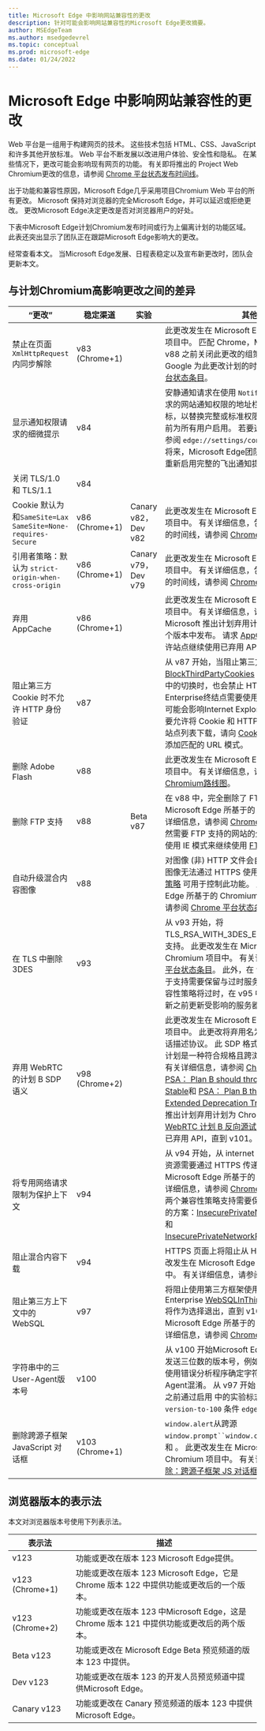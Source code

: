 ```yaml
---
title: Microsoft Edge 中影响网站兼容性的更改
description: 针对可能会影响网站兼容性的Microsoft Edge更改摘要。
author: MSEdgeTeam
ms.author: msedgedevrel
ms.topic: conceptual
ms.prod: microsoft-edge
ms.date: 01/24/2022
---
```

# <a name="site-compatibility-impacting-changes-coming-to-microsoft-edge"></a>Microsoft Edge 中影响网站兼容性的更改

Web 平台是一组用于构建网页的技术。  这些技术包括 HTML、CSS、JavaScript 和许多其他开放标准。  Web 平台不断发展以改进用户体验、安全性和隐私。  在某些情况下，更改可能会影响现有网页的功能。  有关即将推出的 Project Web Chromium更改的信息，请参阅 [Chrome 平台状态发布时间线](https://www.chromestatus.com/features/schedule)。

出于功能和兼容性原因，Microsoft Edge几乎采用项目Chromium Web 平台的所有更改。  Microsoft 保持对浏览器的完全Microsoft Edge，并可以延迟或拒绝更改。  更改Microsoft Edge决定更改是否对浏览器用户的好处。

下表中Microsoft Edge计划Chromium发布时间或行为上偏离计划的功能区域。  此表还突出显示了团队正在跟踪Microsoft Edge影响大的更改。

经常查看本文。  当Microsoft Edge发展、日程表稳定以及宣布新更改时，团队会更新本文。


<!-- ====================================================================== -->
## <a name="differences-from-the-chromium-schedule-and-high-impact-changes"></a>与计划Chromium高影响更改之间的差异

| “更改” | 稳定渠道 | 实验 | 其他信息 |
| --- | --- | --- | --- |
| 禁止在页面 `XmlHttpRequest` 内同步解除 | v83 (Chrome+1)  | | 此更改发生在 Microsoft Edge 所基于的 Chromium 项目中。  匹配 Chrome，Microsoft Edge提供在 v88 之前关闭此更改的组策略。  有关详细信息，包括 Google 为此更改计划的时间线，请参阅 [Chrome 平台状态条目](https://chromestatus.com/feature/4664843055398912)。 |
| 显示通知权限请求的细微提示 | v84 | | 安静通知请求在使用 `Notifications` `Push` 或 API 请求的网站通知权限的地址栏中显示一个细微的请求图标，以替换完整或标准权限飞出提示 UI。  此功能当前为所有用户启用。  若要选择退出安静通知请求，请参阅 `edge://settings/content/notifications`。  将来，Microsoft Edge团队可能会探索在某些情况下重新启用完整的飞出通知提示。 |
| 关闭 TLS/1.0 和 TLS/1.1 | v84 | | |
| Cookie 默认为 和`SameSite=Lax` `SameSite=None-requires-Secure` | v86 (Chrome+1)  | Canary v82，Dev v82 | 此更改发生在 Microsoft Edge 所基于的 Chromium 项目中。  有关详细信息，包括 Google 为此更改计划的时间线，请参阅 [Chrome 平台状态条目](https://chromestatus.com/feature/5088147346030592)。 |
| 引用者策略：默认为 `strict-origin-when-cross-origin` | v86 (Chrome+1)  | Canary v79，Dev v79 | 此更改发生在 Microsoft Edge 所基于的 Chromium 项目中。  有关详细信息，包括 Google 为此更改计划的时间线，请参阅 [Chrome 平台状态条目](https://chromestatus.com/feature/6251880185331712)。 |
| 弃用 AppCache | v86 (Chrome+1)  | | 此更改发生在 Microsoft Edge 所基于的 Chromium 项目中。  有关详细信息，请参阅 [WebDev 文档](https://web.dev/appcache-removal)。  Microsoft 推出计划弃用计划计划在 Chrome 后的一个版本中发布。  请求 [AppCache OriginTrial 令牌](https://developers.chrome.com/origintrials/#/view_trial/1776670052997660673) 允许站点继续使用已弃用 API，直到 v90。 |
| 阻止第三方 Cookie 时不允许 HTTP 身份验证 | v87 | | 从 v87 开始，当阻止第三方请求使用 [BlockThirdPartyCookies](/deployedge/microsoft-edge-policies#blockthirdpartycookies) `edge://settings`策略或 中的切换时，也会禁止 HTTP 身份验证。  如果托管Enterprise终结点需要使用 HTTP 身份验证，[](/deployedge/edge-ie-mode-policies#configure-using-the-use-the-enterprise-mode-ie-website-list-policy)此更改可能会影响Internet Explorer模式站点列表下载。  若要允许将 Cookie 和 HTTP 身份验证用于Enterprise站点列表下载，请向 [CookiesAllowedForURLs](/deployedge/microsoft-edge-policies#cookiesallowedforurls) 策略添加匹配的 URL 模式。 |
| 删除 Adobe Flash | v88 | | 此更改发生在 Microsoft Edge 所基于的 Chromium 项目中。  有关详细信息，请参阅 [Adobe Flash Chromium路线图](https://www.chromium.org/flash-roadmap#TOC-Flash-Support-Removed-from-Chromium-Target:-Chrome-88---Jan-2021-)。 |
| 删除 FTP 支持 | v88 | Beta v87 | 在 v88 中，完全删除了 FTP 支持。  此更改发生在 Microsoft Edge 所基于的 Chromium 项目中。  有关详细信息，请参阅 [Chrome 平台状态条目](https://chromestatus.com/feature/6246151319715840)。  具有仍然需要 FTP 支持的网站的企业可以通过将站点配置为使用 IE 模式来继续使用 [FTP](/deployedge/edge-ie-mode)。 |
| 自动升级混合内容图像 | v88 | | 对图像 (非) HTTP 文件会自动升级到 HTTPS。  如果图像无法通过 HTTPS 使用，则图像下载将失败。  组 [策略](/deployedge/microsoft-edge-policies#insecurecontentallowedforurls) 可用于控制此功能。  此更改发生在 Microsoft Edge 所基于的 Chromium 项目中。  有关详细信息，请参阅 [Chrome 平台状态条目](https://chromestatus.com/feature/4926989725073408)。 |
| 在 TLS 中删除 3DES | v93 | | 从 v93 开始，将TLS_RSA_WITH_3DES_EDE_CBC_SHA密码套件的支持。  此更改发生在 Microsoft Edge 所基于的 Chromium 项目中。  有关详细信息，请参阅 [Chrome 平台状态条目](https://chromestatus.com/feature/6678134168485888)。  此外，在 v93 中，兼容性策略可用于支持需要保留与过时服务器的兼容性的方案。  此兼容性策略将过时，在 v95 中停止运行。  请确保在更新之前更新受影响的服务器。 |
| 弃用 WebRTC 的计划 B SDP 语义 | v98 (Chrome+2)  | | 此更改发生在 Microsoft Edge 所基于的 Chromium 项目中。  此更改将弃用名为"计划 B"的 (SDP) 旧会话描述协议。 此 SDP 格式将由统一计划取代，统一计划是一种符合规格且跨浏览器兼容的 SDP 格式。  有关详细信息，请参阅 [Chrome](https://www.chromestatus.com/feature/5823036655665152) 平台状态条目 [PSA： Plan B should throw in M96 Beta and Stable](https://groups.google.com/g/discuss-webrtc/c/zRIgxG18D80/m/k4ZPzBO3AAAJ)和 [PSA： Plan B throwing in Stable and Extended Deprecation Trial End Date](https://groups.google.com/u/1/g/discuss-webrtc/c/gEHrZyYKsfU)。  Microsoft 推出计划弃用计划为 Chrome 后的两个版本。  请求 [WebRTC 计划 B 反向源试用](https://developer.chrome.com/origintrials/#/view_trial/3892235977954951169) 令牌允许网站继续使用已弃用 API，直到 v101。 |
| 将专用网络请求限制为保护上下文 | v94 | | 从 v94 开始，从 internet (访问本地) Intranet 上的资源需要通过 HTTPS 传递这些页面。  此更改发生在 Microsoft Edge 所基于的 Chromium 项目中。  有关详细信息，请参阅 [Chrome 平台状态条目](https://chromestatus.com/feature/5436853517811712)。  可使用两个兼容性策略支持需要保留与非安全页面的兼容性的方案：[InsecurePrivateNetworkRequestAllowed](/deployedge/microsoft-edge-policies#insecureprivatenetworkrequestsallowed) 和 [InsecurePrivateNetworkRequestAllowedForUrls](/deployedge/microsoft-edge-policies#insecureprivatenetworkrequestsallowedforurls)。 |
| 阻止混合内容下载 | v94 | | HTTPS 页面上将阻止从 HTTP URL 下载文件。  此更改发生在 Microsoft Edge 所基于的 Chromium 项目中。  有关详细信息，请参阅 [Google 安全博客条目](https://security.googleblog.com/2020/02/protecting-users-from-insecure_6.html)。 |
| 阻止第三方上下文中的 WebSQL | v97 | | 将阻止使用第三方框架使用旧的 WebSQL 功能。  一Enterprise [WebSQLInThirdPartyContextEnabled](/deployedge/microsoft-edge-policies#websqlinthirdpartycontextenabled) 将作为选择退出，直到 v101。  此更改发生在 Microsoft Edge 所基于的 Chromium 项目中。  有关详细信息，请参阅 [Chrome 平台状态条目](https://chromestatus.com/feature/5684870116278272)。 |
| 字符串中的三User-Agent版本号 | v100 | | 从 v100 开始Microsoft Edge，User-Agent标头中发送三位数的版本号，例如 `Edg/100`。 这可能会导致使用错误分析程序确定字符串版本号的脚本或User-Agent混淆。 从 v97 开始，网站所有者可以在 v100 之前通过启用 中的实验标志来模拟此 `#force-major-version-to-100` 条件 `edge://flags`。 |
| 删除跨源子框架 JavaScript 对话框 | v103 (Chrome+1)  | | `window.alert`从跨源 `window.prompt``window.confirm` iframe 中删除 、 和 。  此更改发生在 Microsoft Edge 所基于的 Chromium 项目中。  有关详细信息，请参阅意图 [删除：跨源子框架 JS 对话框](https://groups.google.com/a/chromium.org/g/blink-dev/c/hTOXiBj3D6A/m/JtkdpDd1BAAJ)。 |


<!-- ====================================================================== -->
## <a name="notation-for-browser-versions"></a>浏览器版本的表示法

本文对浏览器版本号使用下列表示法。

| 表示法 | 描述 |
| --- | --- |
| v123 | 功能或更改在版本 123 Microsoft Edge提供。 |
| v123 (Chrome+1)  | 功能或更改在版本 123 Microsoft Edge，它是 Chrome 版本 122 中提供功能或更改后的一个版本。 |
| v123 (Chrome+2)  | 功能或更改在版本 123 中Microsoft Edge，这是 Chrome 版本 121 中提供功能或更改后的两个版本。 |
| Beta v123 | 功能或更改在 Microsoft Edge Beta 预览频道的版本 123 中提供。 | 
| Dev v123 | 功能或更改在版本 123 的开发人员预览频道中提供Microsoft Edge。 | 
| Canary v123 | 功能或更改在 Canary 预览频道的版本 123 中提供Microsoft Edge。 | 
